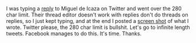 I was typing a <a href="https://twitter.com/davewiner/status/1233389598031650816">reply</a> to Miguel de Icaza on Twitter and went over the 280 char limit. Their thread editor doesn't work with replies don't do threads on replies, so I just kept typing, and at the end I posted a <a href="http://scripting.com/images/2020/02/28/tweetScreenShot.png">screen shot</a> of what I wrote. Twitter please, the 280 char limit is bullshit. Let's go to infinite length tweets. Facebook manages to do this. It's time. Thanks. 
